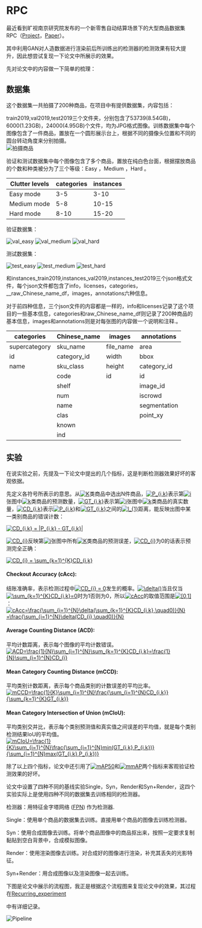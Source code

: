 # RPC

最近看到旷视南京研究院发布的一个新零售自动结算场景下的大型商品数据集RPC（[Project](<https://rpc-dataset.github.io/>)，[Paper](<https://arxiv.org/abs/1901.07249>)）。

其中利用GAN对人造数据进行渲染前后所训练出的检测器的检测效果有较大提升，因此想尝试复现一下论文中所展示的效果。

先对论文中的内容做一下简单的梳理：

## 数据集

这个数据集一共拍摄了200种商品，在项目中有提供数据集，内容包括：

train2019,val2019,test2019三个文件夹，分别包含了53739(8.54GB)，6000(1.23GB)，24000(4.95GB)个文件，均为JPG格式图像。训练数据集中每个图像包含了一件商品，置放在一个圆形展示台上，根据不同的摄像头位置和不同的圆台转动角度来分别拍摄。  
![拍摄商品](<https://github.com/tongyuhome/rpc/raw/master/show_images/take_pic.png>)

验证和测试数据集中每个图像包含了多个商品，置放在纯白色台面，根据摆放商品的个数和种类被分为了三个等级：Easy ，Medium ，Hard 。

| Clutter levels | categories | instances |
| -------------- | ---------- | --------- |
| Easy mode      | 3-5        | 3-10      |
| Medium mode    | 5-8        | 10-15     |
| Hard mode      | 8-10       | 15-20     |

验证数据集：

![val_easy](<https://github.com/tongyuhome/rpc/raw/master/show_images/val_1999.jpg>) ![val_medium](<https://github.com/tongyuhome/rpc/raw/master/show_images/val_4000.jpg>) ![val_hard](<https://github.com/tongyuhome/rpc/raw/master/show_images/val_6000.jpg>)

测试数据集：

![test_easy](<https://github.com/tongyuhome/rpc/raw/master/show_images/test_8000.jpg>) ![test_medium](<https://github.com/tongyuhome/rpc/raw/master/show_images/test_16000.jpg>) ![test_hard](<https://github.com/tongyuhome/rpc/raw/master/show_images/test_24000.jpg>)

和instances_train2019,instances_val2019,instances_test2019三个json格式文件，每个json文件都包含了info，licenses，categories，__raw_Chinese_name_df，images，annotations六种信息。

对于前四种信息，三个json文件的内容都是一样的，info和licenses记录了这个项目的一些基本信息，categories和raw_Chinese_name_df则记录了200种商品的基本信息，images和annotations则是对每张图的内容做一个说明和注释.。

| categories    | Chinese_name | images    | annotations  |
| ------------- | ------------ | --------- | ------------ |
| supercategory | sku_name     | file_name | area         |
| id            | category_id  | width     | bbox         |
| name          | sku_class    | height    | category_id  |
|               | code         | id        | id           |
|               | shelf        |           | image_id     |
|               | num          |           | iscrowd      |
|               | name         |           | segmentation |
|               | clas         |           | point_xy     |
|               | known        |           |              |
|               | ind          |           |              |




## 实验

在说实验之前，先提及一下论文中提出的几个指标，这是判断检测器效果好坏的客观依据。

先定义各符号所表示的意思。从<a href="https://www.codecogs.com/eqnedit.php?latex=K" target="_blank"><img src="https://latex.codecogs.com/gif.latex?K" title="K" /></a>类商品中选出N件商品，<a href="https://www.codecogs.com/eqnedit.php?latex=P_{i,k}" target="_blank"><img src="https://latex.codecogs.com/gif.latex?P_{i,k}" title="P_{i,k}" /></a>表示第<a href="https://www.codecogs.com/eqnedit.php?latex=i" target="_blank"><img src="https://latex.codecogs.com/gif.latex?i" title="i" /></a>张图中<a href="https://www.codecogs.com/eqnedit.php?latex=k" target="_blank"><img src="https://latex.codecogs.com/gif.latex?k" title="k" /></a>类商品的预测数量，<a href="https://www.codecogs.com/eqnedit.php?latex=GT_{i,k}" target="_blank"><img src="https://latex.codecogs.com/gif.latex?GT_{i,k}" title="GT_{i,k}" /></a>表示第<a href="https://www.codecogs.com/eqnedit.php?latex=i" target="_blank"><img src="https://latex.codecogs.com/gif.latex?i" title="i" /></a>张图中<a href="https://www.codecogs.com/eqnedit.php?latex=k" target="_blank"><img src="https://latex.codecogs.com/gif.latex?k" title="k" /></a>类商品的真实数量，<a href="https://www.codecogs.com/eqnedit.php?latex=CD_{i,k}" target="_blank"><img src="https://latex.codecogs.com/gif.latex?CD_{i,k}" title="CD_{i,k}" /></a>表示<a href="https://www.codecogs.com/eqnedit.php?latex=P_{i,k}" target="_blank"><img src="https://latex.codecogs.com/gif.latex?P_{i,k}" title="P_{i,k}" /></a>和<a href="https://www.codecogs.com/eqnedit.php?latex=GT_{i,k}" target="_blank"><img src="https://latex.codecogs.com/gif.latex?GT_{i,k}" title="GT_{i,k}" /></a>之间的<a href="https://www.codecogs.com/eqnedit.php?latex=l_{1}" target="_blank"><img src="https://latex.codecogs.com/gif.latex?l_{1}" title="l_{1}" /></a>距离，能反映出图中某一类别商品的错误计数：

<a href="https://www.codecogs.com/eqnedit.php?latex=CD_{i,k}&space;=&space;|P_{i,k}&space;-&space;GT_{i,k}|" target="_blank"><img src="https://latex.codecogs.com/gif.latex?CD_{i,k}&space;=&space;|P_{i,k}&space;-&space;GT_{i,k}|" title="CD_{i,k} = |P_{i,k} - GT_{i,k}|" /></a>

<a href="https://www.codecogs.com/eqnedit.php?latex=CD_{i}" target="_blank"><img src="https://latex.codecogs.com/gif.latex?CD_{i}" title="CD_{i}" /></a>反映第<a href="https://www.codecogs.com/eqnedit.php?latex=i" target="_blank"><img src="https://latex.codecogs.com/gif.latex?i" title="i" /></a>张图中所有<a href="https://www.codecogs.com/eqnedit.php?latex=K" target="_blank"><img src="https://latex.codecogs.com/gif.latex?K" title="K" /></a>类商品的预测误差，<a href="https://www.codecogs.com/eqnedit.php?latex=CD_{i}" target="_blank"><img src="https://latex.codecogs.com/gif.latex?CD_{i}" title="CD_{i}" /></a>为0的话表示预测完全正确：

<a href="https://www.codecogs.com/eqnedit.php?latex=CD_{i}&space;=&space;\sum_{k=1}^{K}CD_{i,k}" target="_blank"><img src="https://latex.codecogs.com/gif.latex?CD_{i}&space;=&space;\sum_{k=1}^{K}CD_{i,k}" title="CD_{i} = \sum_{k=1}^{K}CD_{i,k}" /></a>

#### Checkout Accuracy (cAcc):
结账准确率，表示检测过程中<a href="https://www.codecogs.com/eqnedit.php?latex=CD_{i}&space;=&space;0" target="_blank"><img src="https://latex.codecogs.com/gif.latex?CD_{i}&space;=&space;0" title="CD_{i} = 0" /></a>发生的概率。<a href="https://www.codecogs.com/eqnedit.php?latex=\delta()" target="_blank"><img src="https://latex.codecogs.com/gif.latex?\delta()" title="\delta()" /></a>当且仅当<a href="https://www.codecogs.com/eqnedit.php?latex=\sum_{k=1}^{K}CD_{i,k}=0" target="_blank"><img src="https://latex.codecogs.com/gif.latex?\sum_{k=1}^{K}CD_{i,k}=0" title="\sum_{k=1}^{K}CD_{i,k}=0" /></a>时为1否则为0，所以<a href="https://www.codecogs.com/eqnedit.php?latex=cAcc" target="_blank"><img src="https://latex.codecogs.com/gif.latex?cAcc" title="cAcc" /></a>的取值范围是<a href="https://www.codecogs.com/eqnedit.php?latex=[0,1]" target="_blank"><img src="https://latex.codecogs.com/gif.latex?[0,1]" title="[0,1]" /></a>：  
<a href="https://www.codecogs.com/eqnedit.php?latex=cAcc=\frac{\sum_{i=1}^{N}\delta(\sum_{k=1}^{K}CD_{i,k},\quad0)}{N}&space;=\frac{\sum_{i=1}^{N}\delta(CD_{i},\quad0)}{N}" target="_blank"><img src="https://latex.codecogs.com/gif.latex?cAcc=\frac{\sum_{i=1}^{N}\delta(\sum_{k=1}^{K}CD_{i,k},\quad0)}{N}&space;=\frac{\sum_{i=1}^{N}\delta(CD_{i},\quad0)}{N}" title="cAcc=\frac{\sum_{i=1}^{N}\delta(\sum_{k=1}^{K}CD_{i,k},\quad0)}{N} =\frac{\sum_{i=1}^{N}\delta(CD_{i},\quad0)}{N}" /></a>

#### Average Counting Distance (ACD):
平均计数距离，表示每个图像的平均计数错误。  
<a href="https://www.codecogs.com/eqnedit.php?latex=ACD=\frac{1}{N}\sum_{i=1}^{N}\sum_{k=1}^{K}CD_{i,k}=\frac{1}{N}\sum_{i=1}^{N}CD_{i}" target="_blank"><img src="https://latex.codecogs.com/gif.latex?ACD=\frac{1}{N}\sum_{i=1}^{N}\sum_{k=1}^{K}CD_{i,k}=\frac{1}{N}\sum_{i=1}^{N}CD_{i}" title="ACD=\frac{1}{N}\sum_{i=1}^{N}\sum_{k=1}^{K}CD_{i,k}=\frac{1}{N}\sum_{i=1}^{N}CD_{i}" /></a>

#### Mean Category Counting Distance (mCCD):
平均类别计数距离，表示每个商品类别的计数误差的平均比率。  
<a href="https://www.codecogs.com/eqnedit.php?latex=mCCD=\frac{1}{K}\sum_{i=1}^{N}\frac{\sum_{i=1}^{N}CD_{i,k}}{\sum_{k=1}^{K}GT_{i,k}}" target="_blank"><img src="https://latex.codecogs.com/gif.latex?mCCD=\frac{1}{K}\sum_{i=1}^{N}\frac{\sum_{i=1}^{N}CD_{i,k}}{\sum_{k=1}^{K}GT_{i,k}}" title="mCCD=\frac{1}{K}\sum_{i=1}^{N}\frac{\sum_{i=1}^{N}CD_{i,k}}{\sum_{k=1}^{K}GT_{i,k}}" /></a>

#### Mean Category Intersection of Union (mCIoU):
平均类别交并比，表示每个类别预测值和真实值之间误差的平均值，就是每个类别检测结果IoU的平均值。  
<a href="https://www.codecogs.com/eqnedit.php?latex=mCIoU=\frac{1}{K}\sum_{i=1}^{N}\frac{\sum_{i=1}^{N}min(GT_{i,k},P_{i,k})}{\sum_{i=1}^{N}max(GT_{i,k},P_{i,k})}" target="_blank"><img src="https://latex.codecogs.com/gif.latex?mCIoU=\frac{1}{K}\sum_{i=1}^{N}\frac{\sum_{i=1}^{N}min(GT_{i,k},P_{i,k})}{\sum_{i=1}^{N}max(GT_{i,k},P_{i,k})}" title="mCIoU=\frac{1}{K}\sum_{i=1}^{N}\frac{\sum_{i=1}^{N}min(GT_{i,k},P_{i,k})}{\sum_{i=1}^{N}max(GT_{i,k},P_{i,k})}" /></a>

除了以上四个指标，论文中还引用了<a href="https://www.codecogs.com/eqnedit.php?latex=mAP50" target="_blank"><img src="https://latex.codecogs.com/gif.latex?mAP50" title="mAP50" /></a>和<a href="https://www.codecogs.com/eqnedit.php?latex=mmAP" target="_blank"><img src="https://latex.codecogs.com/gif.latex?mmAP" title="mmAP" /></a>两个指标来客观验证检测效果的好坏。

论文中设置了四种不同的基线实验Single，Syn，Render和Syn+Render，这四个实验实际上是使用四种不同的数据集去训练相同的检测器。

检测器：用特征金字塔网络 ([FPN](https://arxiv.org/abs/1612.03144)) 作为检测器.

Single：使用单个商品的数据集去训练。直接用单个商品的图像去训练检测器。

Syn：使用合成图像去训练。将单个商品图像中的商品抠出来，按照一定要求复制黏贴到空白背景中，合成模拟图像。

Render：使用渲染图像去训练。对合成好的图像进行渲染，补充其丢失的光影特征。

Syn+Render：用合成图像以及渲染图像一起去训练。

下图是论文中展示的流程图，我正是根据这个流程图来复现论文中的效果，其过程在[Recurring_experiment](https://github.com/tongyuhome/rpc/raw/master/Recurring_experiment.md)

中有详细记录。

![Pipeline](<https://github.com/tongyuhome/rpc/blob/master/show_images/Pipeline.png>)
